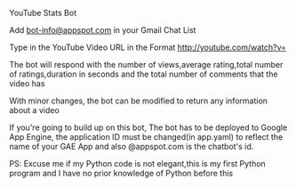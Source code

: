 YouTube Stats Bot

Add bot-info@appspot.com in your Gmail Chat List



Type in the YouTube Video URL in the Format http://youtube.com/watch?v= <corresponding video id>


The bot will respond with the number of views,average rating,total number of ratings,duration in seconds and the total number of comments that the video has



With minor changes, the bot can be modified to return any information about a video


If you're going to build up on this bot,
The bot has to be deployed to Google App Engine, the application ID must be changed(in app.yaml) to reflect the name of your GAE App and also <app-id>@appspot.com is the chatbot's id.



PS: Excuse me if my Python code is not elegant,this is my first Python program and I have no prior knowledge of Python before this